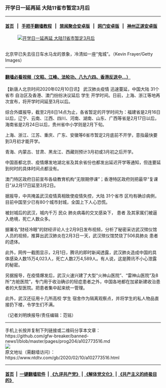 ### 开学日一延再延 大陆11省市暂定3月后
------------------------

#### [首页](https://github.com/gfw-breaker/banned-news1/blob/master/README.md) &nbsp;&nbsp;|&nbsp;&nbsp; [手把手翻墙教程](https://github.com/gfw-breaker/guides/wiki) &nbsp;&nbsp;|&nbsp;&nbsp; [禁闻聚合安卓版](https://github.com/gfw-breaker/bn-android) &nbsp;&nbsp;|&nbsp;&nbsp; [网门安卓版](https://github.com/oGate2/oGate) &nbsp;&nbsp;|&nbsp;&nbsp; [神州正道安卓版](https://github.com/SzzdOgate/update) 



<div><div class="featured_image">
 <a href="https://i.ntdtv.com/assets/uploads/2020/02/GettyImages-1199162445.jpg" target="_blank">
  <figure>
   <img alt="开学日一延再延 大陆11省市暂定3月后" src="https://i.ntdtv.com/assets/uploads/2020/02/GettyImages-1199162445-800x450.jpg"/>
  </figure><br/>
 </a>
 <span class="caption">
  北京早已失去往日车水马龙的景象，冷清如一座“鬼城”。（Kevin Frayer/Getty Images）
 </span>
</div>
</div><hr/>

#### [翻墙必看视频（文昭、江峰、法轮功、八九六四、香港反送中...）](https://github.com/gfw-breaker/banned-news1/blob/master/pages/link3.md)

<div><div class="post_content" itemprop="articleBody">
 <p>
  【新唐人北京时间2020年02月10日讯】
  <ok href="https://www.ntdtv.com/gb/442749.htm">
   武汉肺炎疫情
  </ok>
  迅速蔓延，中国大陆
  <ok href="https://www.ntdtv.com/gb/31个省市.htm">
   31个省市
  </ok>
  自治区及香港、澳门纷纷决议延后
  <ok href="https://www.ntdtv.com/gb/学生.htm">
   学生
  </ok>
  开学时间。日前，上海、浙江等地再次宣布，将开学时间延至3月以后。
 </p>
 <p>
  综合外媒报导，截至2月8日14点为止，各省暂定的开学时间为：福建省是2月16日以后，辽宁、云南、江西、四川、河南、湖南、山东、广西等省是2月17日以后，海南省是2月24日以后，贵州省中小学则是2月下旬。
 </p>
 <p>
  上海、浙江、江苏、重庆、广东、安徽等6省市暂定2月底前不开学，意指最快要到3月初才能开学。
 </p>
 <p>
  青海、内蒙古、甘肃、黑龙江、西藏则预计3月初或3月初之后开学。
 </p>
 <p>
  中国首都北京、疫情爆发地湖北省及其余省份也都发出延迟开学等通知，但连要延到何时的具体时间点都没有。
 </p>
 <p>
  澳门特区政府日前宣布各级教育机构“无限期停课”；香港特区政府则把最早“复课日”从2月17日延至3月2日。
 </p>
 <p>
  据报导，中共掩盖武汉疫情真相致使疫情失控，大陆
  <ok href="https://www.ntdtv.com/gb/31个省市.htm">
   31个省市
  </ok>
  区均有确诊病例，目前中国至少已有80个城市封城，全国上下人心恐慌。
 </p>
 <p>
  被封城后的武汉，城内千万
  <ok href="https://www.ntdtv.com/gb/民众.htm">
   民众
  </ok>
  肺炎病毒的交叉感染下，
  <ok href="https://www.ntdtv.com/gb/患者.htm">
   患者
  </ok>
  及其家属们被逼入绝境，死亡人数众多。
 </p>
 <p>
  据署名“财经冷眼”的财经评论人士2月9日发布视频，分析了秘密采访武汉殡仪馆人员的视频，推算出武汉肺炎在2月3日一天，武汉殡仪馆焚烧了506具肺炎
  <ok href="https://www.ntdtv.com/gb/患者.htm">
   患者
  </ok>
  的遗体。
 </p>
 <p>
  此外，网传一截图显示，2月1日，腾讯的即时新闻透露，武汉肺炎造成中国的具体感染人数15万4,023人，死亡人数2万4,589人。有人说，这是腾讯不小心泄露的秘密。
 </p>
 <p>
  另据报导，在疫情爆发后，武汉火速兴建了大型“火神山医院”、“雷神山医院”及8所“方舱医院”，专门用于收治确诊的轻症患者之外，中国各地都在加紧新建收治患者的大型医院。把患者集中起来统一管理。
 </p>
 <p>
  此外，武汉还征用十几所高校
  <ok href="https://www.ntdtv.com/gb/学生.htm">
   学生
  </ok>
  宿舍作为隔离观察点，并将学生的私人物品直接扔下楼，令学生们不满。
 </p>
 <p>
  （记者刘明焕报导/责任编辑：范铭）
 </p>
 <div class="single_ad">
 </div>
</div>
</div>
<hr/>
手机上长按并复制下列链接或二维码分享本文章：<br/>
https://github.com/gfw-breaker/banned-news1/blob/master/pages/prog204/a102773516.md <br/>
<a href='https://github.com/gfw-breaker/banned-news1/blob/master/pages/prog204/a102773516.md'><img src='https://github.com/gfw-breaker/banned-news1/blob/master/pages/prog204/a102773516.md.png'/></a> <br/>
原文地址（需翻墙访问）：https://www.ntdtv.com/gb/2020/02/10/a102773516.html


------------------------
#### [首页](https://github.com/gfw-breaker/banned-news1/blob/master/README.md) &nbsp;|&nbsp; [一键翻墙软件](https://github.com/gfw-breaker/nogfw/blob/master/README.md) &nbsp;| [《九评共产党》](https://github.com/gfw-breaker/9ping.md/blob/master/README.md#九评之一评共产党是什么) | [《解体党文化》](https://github.com/gfw-breaker/jtdwh.md/blob/master/README.md) | [《共产主义的终极目的》](https://github.com/gfw-breaker/gczydzjmd.md/blob/master/README.md)


<img src='http://gfw-breaker.win/banned-news/pages/prog204/a102773516.md' width='0px' height='0px'/>